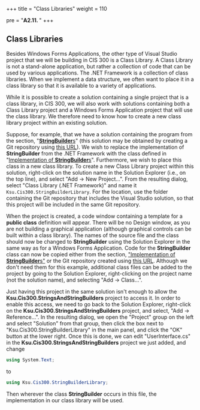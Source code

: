 +++
title = "Class Libraries"
weight = 110

pre = "<b>A2.11. </b>"
+++

## Class Libraries

Besides Windows Forms Applications, the other type of Visual Studio project that we will be building in CIS 300 is a Class Library. A Class Library is not a stand-alone application, but rather a collection of code that can be used by various applications. The .NET Framework is a collection of class libraries. When we implement a data structure, we often want to place it in a class library so that it is available to a variety of applications.

While it is possible to create a solution containing a single project that is a class library, in CIS 300, we will also work with solutions containing both a Class Library project and a Windows Forms Application project that will use the class library. We therefore need to know how to create a new class library project within an existing solution.

Suppose, for example, that we have a solution containing the program
from the section, "[**StringBuilder**s](/strings/stringbuilders)"
(this solution may be obtained by creating a Git repository using [this
URL](https://classroom.github.com/a/f6GfXQfc)). We wish to replace the
implementation of **StringBuilder** from the .NET Framework with the
class defined in "[Implementation of
**StringBuilder**s](/strings/stringbuilder-impl)". Furthermore, we
wish to place this class in a new class library. To create a new Class
Library project within this solution, right-click on the solution name
in the Solution Explorer (i.e., on the top line), and select "Add -\>
New Project...". From the resulting dialog, select "Class Library
(.NET Framework)" and name it `Ksu.Cis300.StringBuilderLibrary`. For
the location, use the folder containing the Git repository that
includes the Visual Studio solution, so that this project will be
included in the same Git repository. 

When the project is created, a
code window containing a template for a **public class** definition
will appear. There will be no Design window, as you are not building a
graphical application (although graphical controls can be built within
a class library). The names of the source file and the class should
now be changed to **StringBuilder** using the Solution Explorer in the
same way as for a Windows Forms Application. Code for the
**StringBuilder** class can now be copied either from the section,
["Implementation of **StringBuilder**s"](/strings/stringbuilder-impl)
or the Git repository created using [this
URL](https://classroom.github.com/a/u_vizKQg). Although we don't need
them for this example, additional class files can be added to the
project by going to the Solution Explorer, right-clicking on the
project name (not the solution name), and selecting "Add -> Class...".

Just having this project in the same solution isn't enough to allow
the **Ksu.Cis300.StringsAndStringBuilders** project to access it. In
order to enable this access, we need to go back to the Solution
Explorer, right-click on the **Ksu.Cis300.StringsAndStringBuilders**
project, and select, "Add -> Reference...". In the resulting dialog, we open the "Project" group on the left and select "Solution" from that group, then click the box next to "Ksu.Cis300.StringBuilderLibrary" in the main panel, and click the "OK" button at the lower right. Once this is done, we can edit "UserInterface.cs" in the **Ksu.Cis300.StringsAndStringBuilders** project we just added, and change

```C#
using System.Text;
```

to

```C#
using Ksu.Cis300.StringBuilderLibrary;
```

Then wherever the class **StringBuilder** occurs in this file, the implementation in our class library will be used.
